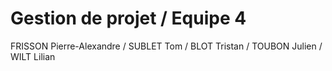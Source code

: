 # Gestion de projet / Equipe 4

FRISSON Pierre-Alexandre / SUBLET Tom / BLOT Tristan / TOUBON Julien / WILT Lilian
